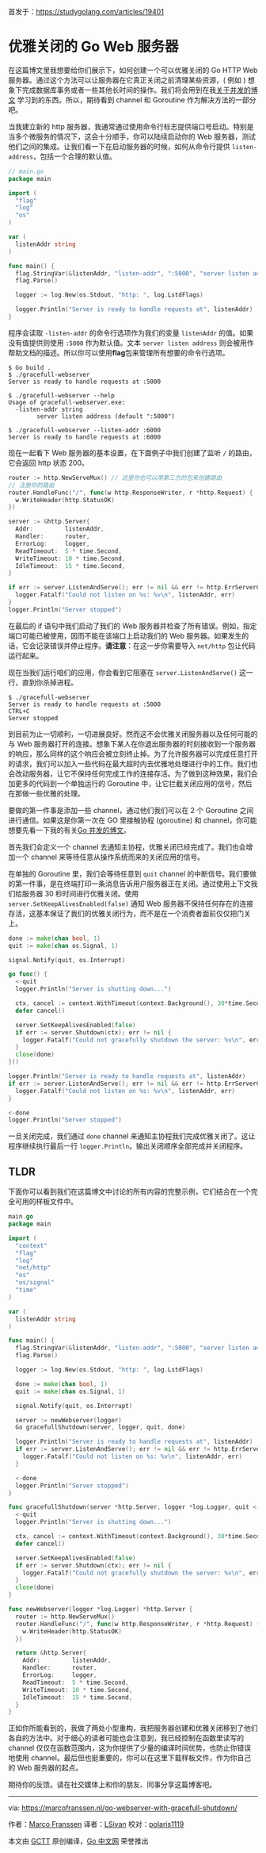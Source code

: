 首发于：https://studygolang.com/articles/19401

# 优雅关闭的 Go Web 服务器

在这篇博文里我想要给你们展示下，如何创建一个可以优雅关闭的 Go HTTP Web 服务器。通过这个方法可以让服务器在它真正关闭之前清理某些资源，( 例如 ) 想象下完成数据库事务或者一些其他长时间的操作。我们将会用到在我[关于并发的博文](https://marcofranssen.nl/concurrency-in-go/) 学习到的东西。所以，期待看到 channel 和 Goroutine 作为解决方法的一部分吧。

当我建立新的 http 服务器，我通常通过使用命令行标志提供端口号启动。特别是当多个微服务的情况下，这会十分顺手，你可以陆续启动你的 Web 服务器，测试他们之间的集成。让我们看一下在启动服务器的时候，如何从命令行提供 `listen-address`，包括一个合理的默认值。

```go
// main.go
package main

import (
  "flag"
  "log"
  "os"
)

var (
  listenAddr string
)

func main() {
  flag.StringVar(&listenAddr, "listen-addr", ":5000", "server listen address")
  flag.Parse()

  logger := log.New(os.Stdout, "http: ", log.LstdFlags)

  logger.Println("Server is ready to handle requests at", listenAddr)
}
```

程序会读取 `-listen-addr` 的命令行选项作为我们的变量 `listenAddr` 的值。如果没有值提供则使用 `:5000` 作为默认值。文本 `server listen address` 则会被用作帮助文档的描述。所以你可以使用**flag**包来管理所有想要的命令行选项。

```shell
$ Go build .
$ ./gracefull-webserver
Server is ready to handle requests at :5000

$ ./gracefull-webserver --help
Usage of gracefull-webserver.exe:
  -listen-addr string
        server listen address (default ":5000")

$ ./gracefull-webserver --listen-addr :6000
Server is ready to handle requests at :6000
```

现在一起看下 Web 服务器的基本设置，在下面例子中我们创建了监听 `/` 的路由，它会返回 http 状态 200。

```go
router := http.NewServeMux() // 这里你也可以用第三方的包来创建路由
// 注册你的路由
router.HandleFunc("/", func(w http.ResponseWriter, r *http.Request) {
  w.WriteHeader(http.StatusOK)
})

server := &http.Server{
  Addr:         listenAddr,
  Handler:      router,
  ErrorLog:     logger,
  ReadTimeout:  5 * time.Second,
  WriteTimeout: 10 * time.Second,
  IdleTimeout:  15 * time.Second,
}

if err := server.ListenAndServe(); err != nil && err != http.ErrServerClosed {
  logger.Fatalf("Could not listen on %s: %v\n", listenAddr, err)
}
logger.Println("Server stopped")
```

在最后的 if 语句中我们启动了我们的 Web 服务器并检查了所有错误。例如，指定端口可能已被使用，因而不能在该端口上启动我们的 Web 服务器。如果发生的话，它会记录错误并停止程序。**请注意**：在这一步你需要导入 `net/http` 包让代码运行起来。

现在当我们运行咱们的应用，你会看到它阻塞在 `server.ListenAndServe()` 这一行，直到你杀掉进程。

```shell
$ ./gracefull-webserver
Server is ready to handle requests at :5000
CTRL+C
Server stopped
```

到目前为止一切顺利，一切进展良好。然而这不会优雅关闭服务器以及任何可能的与 Web 服务器打开的连接。想象下某人在你退出服务器的时刻接收到一个服务器的响应，那么同样的这个响应会被立刻终止掉。为了允许服务器可以完成任意打开的请求，我们可以加入一些代码在最大超时内去优雅地处理进行中的工作。我们也会改动服务器，让它不保持任何完成工作的连接存活。为了做到这种效果，我们会加更多的代码到一个单独运行的 Goroutine 中，让它拦截关闭应用的信号，然后在那做一些优雅的处理。

要做的第一件事是添加一些 channel，通过他们我们可以在 2 个 Goroutine 之间进行通信。如果这是你第一次在 GO 里接触协程 (goroutine) 和 channel，你可能想要先看一下我的有关[Go 并发的博文](https://marcofranssen.nl/concurrency-in-go/)。

首先我们会定义一个 channel 去通知主协程，优雅关闭已经完成了。我们也会增加一个 channel 来等待任意从操作系统而来的关闭应用的信号。

在单独的 Goroutine 里，我们会等待任意到 `quit` channel 的中断信号。我们要做的第一件事，是在终端打印一条消息告诉用户服务器正在关闭。通过使用上下文我们给服务器 30 秒时间进行优雅关闭。使用 `server.SetKeepAlivesEnabled(false)` 通知 Web 服务器不保持任何存在的连接存活，这基本保证了我们的优雅关闭行为，而不是在一个消费者面前仅仅把门关上。

```go
done := make(chan bool, 1)
quit := make(chan os.Signal, 1)

signal.Notify(quit, os.Interrupt)

go func() {
  <-quit
  logger.Println("Server is shutting down...")

  ctx, cancel := context.WithTimeout(context.Background(), 30*time.Second)
  defer cancel()

  server.SetKeepAlivesEnabled(false)
  if err := server.Shutdown(ctx); err != nil {
    logger.Fatalf("Could not gracefully shutdown the server: %v\n", err)
  }
  close(done)
}()

logger.Println("Server is ready to handle requests at", listenAddr)
if err := server.ListenAndServe(); err != nil && err != http.ErrServerClosed {
  logger.Fatalf("Could not listen on %s: %v\n", listenAddr, err)
}

<-done
logger.Println("Server stopped")
```

一旦关闭完成，我们通过 `done` channel 来通知主协程我们完成优雅关闭了。这让程序继续执行最后一行 `logger.Println`。输出关闭顺序全部完成并关闭程序。

## TLDR

下面你可以看到我们在这篇博文中讨论的所有内容的完整示例，它们结合在一个完全可用的样板文件中。

```go
main.go
package main

import (
  "context"
  "flag"
  "log"
  "net/http"
  "os"
  "os/signal"
  "time"
)

var (
  listenAddr string
)

func main() {
  flag.StringVar(&listenAddr, "listen-addr", ":5000", "server listen address")
  flag.Parse()

  logger := log.New(os.Stdout, "http: ", log.LstdFlags)

  done := make(chan bool, 1)
  quit := make(chan os.Signal, 1)

  signal.Notify(quit, os.Interrupt)

  server := newWebserver(logger)
  Go gracefullShutdown(server, logger, quit, done)

  logger.Println("Server is ready to handle requests at", listenAddr)
  if err := server.ListenAndServe(); err != nil && err != http.ErrServerClosed {
    logger.Fatalf("Could not listen on %s: %v\n", listenAddr, err)
  }

  <-done
  logger.Println("Server stopped")
}

func gracefullShutdown(server *http.Server, logger *log.Logger, quit <-chan os.Signal, done chan<- bool) {
  <-quit
  logger.Println("Server is shutting down...")

  ctx, cancel := context.WithTimeout(context.Background(), 30*time.Second)
  defer cancel()

  server.SetKeepAlivesEnabled(false)
  if err := server.Shutdown(ctx); err != nil {
    logger.Fatalf("Could not gracefully shutdown the server: %v\n", err)
  }
  close(done)
}

func newWebserver(logger *log.Logger) *http.Server {
  router := http.NewServeMux()
  router.HandleFunc("/", func(w http.ResponseWriter, r *http.Request) {
    w.WriteHeader(http.StatusOK)
  })

  return &http.Server{
    Addr:         listenAddr,
    Handler:      router,
    ErrorLog:     logger,
    ReadTimeout:  5 * time.Second,
    WriteTimeout: 10 * time.Second,
    IdleTimeout:  15 * time.Second,
  }
}
```

正如你所能看到的，我做了两处小型重构，我把服务器创建和优雅关闭移到了他们各自的方法中。对于细心的读者可能也会注意到，我已经控制在函数里读写的 channel 仅仅在函数范围内，这为你提供了少量的编译时间优势，也防止你错误地使用 channel。最后但也挺重要的，你可以在这里下载样板文件，作为你自己的 Web 服务器的起点。

期待你的反馈。请在社交媒体上和你的朋友、同事分享这篇博客吧。

---

via: https://marcofranssen.nl/go-webserver-with-gracefull-shutdown/

作者：[Marco Franssen](https://marcofranssen.nl/about)
译者：[LSivan](https://github.com/LSivan)
校对：[polaris1119](https://github.com/polaris1119)

本文由 [GCTT](https://github.com/studygolang/GCTT) 原创编译，[Go 中文网](https://studygolang.com/) 荣誉推出

